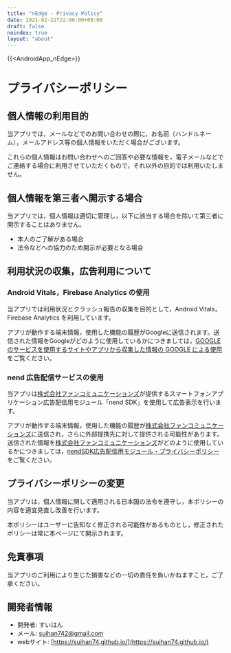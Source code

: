```yaml
---
title: "nEdge - Privacy Policy"
date: 2021-02-22T22:00:00+09:00
draft: false
noindex: true
layout: "about"
---
```


{{<AndroidApp_nEdge>}}

# プライバシーポリシー

## 個人情報の利用目的

当アプリでは，メールなどでのお問い合わせの際に，お名前（ハンドルネーム），メールアドレス等の個人情報をいただく場合がございます。

これらの個人情報はお問い合わせへのご回答や必要な情報を，電子メールなどでご連絡する場合に利用させていただくもので，それ以外の目的では利用いたしません。

## 個人情報を第三者へ開示する場合

当アプリでは，個人情報は適切に管理し，以下に該当する場合を除いて第三者に開示することはありません。

- 本人のご了解がある場合
- 法令などへの協力のため開示が必要となる場合

## 利用状況の収集，広告利用について

### Android Vitals，Firebase Analytics の使用

当アプリでは利用状況とクラッシュ報告の収集を目的として，Android Vitals，Firebase Analytics を利用しています。

アプリが動作する端末情報，使用した機能の履歴がGoogleに送信されます。送信された情報をGoogleがどのように使用しているかにつきましては，[GOOGLE のサービスを使用するサイトやアプリから収集した情報の GOOGLE による使用](https://policies.google.com/technologies/partner-sites?hl=ja)をご覧ください。

### nend 広告配信サービスの使用

当アプリは[株式会社ファンコミュニケーションズ](https://www.fancs.com/)が提供するスマートフォンアプリケーション広告配信用モジュール「nend SDK」を使用して広告表示を行います。

アプリが動作する端末情報，使用した機能の履歴が[株式会社ファンコミュニケーションズ](https://www.fancs.com/)に送信され，さらに外部提携先に対して提供される可能性があります。送信された情報を[株式会社ファンコミュニケーションズ](https://www.fancs.com/)がどのように使用しているかにつきましては，[nendSDK広告配信用モジュール・プライバシーポリシー](https://nend.net/privacy/sdkpolicy)をご覧ください。

## プライバシーポリシーの変更

当アプリは，個人情報に関して適用される日本国の法令を遵守し，本ポリシーの内容を適宜見直し改善を行います。

本ポリシーはユーザーに告知なく修正される可能性があるものとし，修正されたポリシーは常に本ページにて開示されます。

## 免責事項

当アプリのご利用により生じた損害などの一切の責任を負いかねますこと，ご了承ください。

## 開発者情報

- 開発者: すいはん
- メール: suihan742@gmail.com
- webサイト: [https://suihan74.github.io/](https://suihan74.github.io/)
